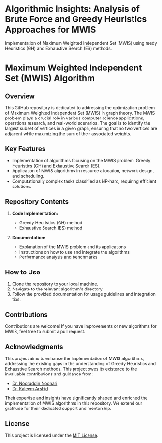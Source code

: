 # Algorithmic Insights: Analysis of Brute Force and Greedy Heuristics Approaches for MWIS
Implementation of  Maximum Weighted Independent Set (MWIS) using reedy Heuristics (GH) and Exhaustive Search (ES) methods. 

# Maximum Weighted Independent Set (MWIS) Algorithm

## Overview
This GitHub repository is dedicated to addressing the optimization problem of Maximum Weighted Independent Set (MWIS) in graph theory. The MWIS problem plays a crucial role in various computer science applications, operations research, and real-world scenarios. The goal is to identify the largest subset of vertices in a given graph, ensuring that no two vertices are adjacent while maximizing the sum of their associated weights.

## Key Features
- Implementation of algorithms focusing on the MWIS problem: Greedy Heuristics (GH) and Exhaustive Search (ES).
- Application of MWIS algorithms in resource allocation, network design, and scheduling.
- Computationally complex tasks classified as NP-hard, requiring efficient solutions.

## Repository Contents
1. **Code Implementation:**
    - Greedy Heuristics (GH) method
    - Exhaustive Search (ES) method
    
2. **Documentation:**
    - Explanation of the MWIS problem and its applications
    - Instructions on how to use and integrate the algorithms
    - Performance analysis and benchmarks

## How to Use
1. Clone the repository to your local machine.
2. Navigate to the relevant algorithm's directory.
3. Follow the provided documentation for usage guidelines and integration tips.

## Contributions
Contributions are welcome! If you have improvements or new algorithms for MWIS, feel free to submit a pull request.


## Acknowledgments
This project aims to enhance the implementation of MWIS algorithms, addressing the existing gaps in the understanding of Greedy Heuristics and Exhaustive Search methods.
This project owes its existence to the invaluable contributions and guidance from:
- [Dr. Nooruddin Noonari](https://www.linkedin.com/in/noonari/)
- [Dr. Kaleem Arshid](https://www.linkedin.com/in/kaleem-arshid/)

Their expertise and insights have significantly shaped and enriched the implementation of MWIS algorithms in this repository. We extend our gratitude for their dedicated support and mentorship.


## License
This project is licensed under the [MIT License](LICENSE).
